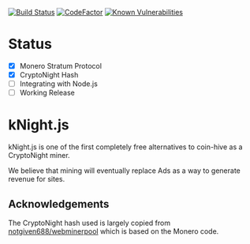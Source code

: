 [![Build Status](https://travis-ci.org/Block-Lab/kNight.js.svg?branch=master)](https://travis-ci.org/Block-Lab/kNight.js)
[![CodeFactor](https://www.codefactor.io/repository/github/block-lab/knight.js/badge)](https://www.codefactor.io/repository/github/block-lab/knight.js)
[![Known Vulnerabilities](https://snyk.io/test/github/Block-Lab/kNight.js/badge.svg?targetFile=package.json)](https://snyk.io/test/github/Block-Lab/kNight.js?targetFile=package.json)

# Status

- [x] Monero Stratum Protocol
- [x] CryptoNight Hash
- [ ] Integrating with Node.js
- [ ] Working Release

# kNight.js

kNight.js is one of the first completely free alternatives to coin-hive as a CryptoNight miner.

We believe that mining will eventually replace Ads as a way to generate revenue for sites.

## Acknowledgements

The CryptoNight hash used is largely copied from [notgiven688/webminerpool](https://github.com/notgiven688/webminerpool/tree/master/hash_cn/webassembly) which is based on the Monero code.
